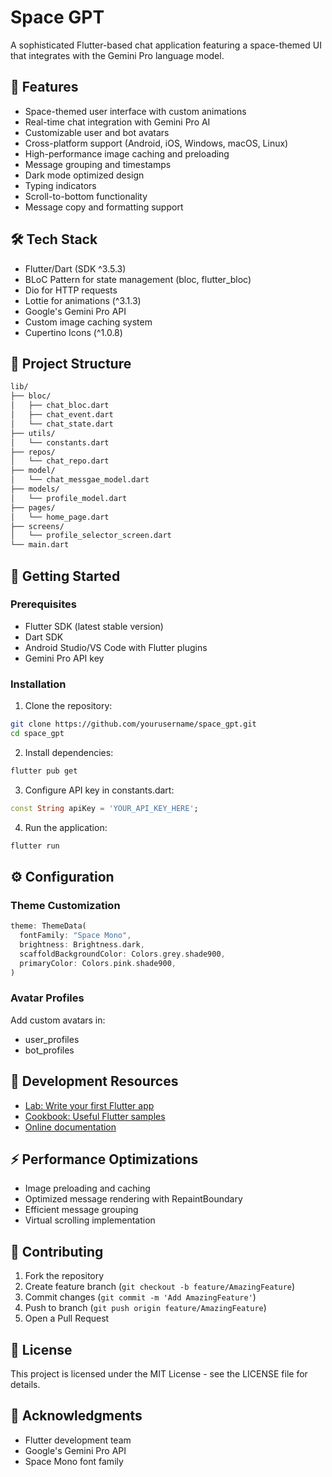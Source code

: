 # Space GPT

A sophisticated Flutter-based chat application featuring a space-themed UI that integrates with the Gemini Pro language model.

## 🚀 Features

- Space-themed user interface with custom animations
- Real-time chat integration with Gemini Pro AI
- Customizable user and bot avatars
- Cross-platform support (Android, iOS, Windows, macOS, Linux)
- High-performance image caching and preloading
- Message grouping and timestamps
- Dark mode optimized design
- Typing indicators
- Scroll-to-bottom functionality
- Message copy and formatting support

## 🛠 Tech Stack

- Flutter/Dart (SDK ^3.5.3)
- BLoC Pattern for state management (bloc, flutter_bloc)
- Dio for HTTP requests
- Lottie for animations (^3.1.3)
- Google's Gemini Pro API
- Custom image caching system
- Cupertino Icons (^1.0.8)

## 📁 Project Structure

```bash
lib/
├── bloc/
│   ├── chat_bloc.dart                 
│   ├── chat_event.dart
│   └── chat_state.dart              
├── utils/
│   └── constants.dart                  
├── repos/
│   └── chat_repo.dart  
├── model/
│   └── chat_messgae_model.dart                              
├── models/
│   └── profile_model.dart                  
├── pages/
│   └── home_page.dart
├── screens/
│   └── profile_selector_screen.dart               
└── main.dart                     
```

## 🚦 Getting Started

### Prerequisites

- Flutter SDK (latest stable version)
- Dart SDK
- Android Studio/VS Code with Flutter plugins
- Gemini Pro API key

### Installation

1. Clone the repository:
```bash
git clone https://github.com/yourusername/space_gpt.git
cd space_gpt
```

2. Install dependencies:
```bash
flutter pub get
```

3. Configure API key in constants.dart:
```dart
const String apiKey = 'YOUR_API_KEY_HERE';
```

4. Run the application:
```bash
flutter run
```

## ⚙️ Configuration

### Theme Customization
```dart
theme: ThemeData(
  fontFamily: "Space Mono",
  brightness: Brightness.dark,
  scaffoldBackgroundColor: Colors.grey.shade900,
  primaryColor: Colors.pink.shade900,
)
```

### Avatar Profiles
Add custom avatars in:
- user_profiles
- bot_profiles

## 🔧 Development Resources

- [Lab: Write your first Flutter app](https://docs.flutter.dev/get-started/codelab)
- [Cookbook: Useful Flutter samples](https://docs.flutter.dev/cookbook)
- [Online documentation](https://docs.flutter.dev/)

## ⚡ Performance Optimizations

- Image preloading and caching
- Optimized message rendering with RepaintBoundary
- Efficient message grouping
- Virtual scrolling implementation

## 🤝 Contributing

1. Fork the repository
2. Create feature branch (`git checkout -b feature/AmazingFeature`)
3. Commit changes (`git commit -m 'Add AmazingFeature'`)
4. Push to branch (`git push origin feature/AmazingFeature`)
5. Open a Pull Request

## 📄 License

This project is licensed under the MIT License - see the LICENSE file for details.

## 🙏 Acknowledgments

- Flutter development team
- Google's Gemini Pro API
- Space Mono font family
